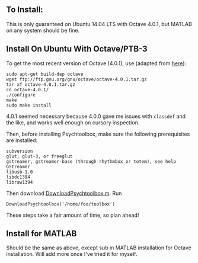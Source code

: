 ## To Install:

This is only guaranteed on Ubuntu 14.04 LTS with Octave 4.0.1, but 
MATLAB on any system should be fine.

## Install On Ubuntu With Octave/PTB-3

To get the most recent version of Octave (4.0.1), use (adapted from [here](http://askubuntu.com/questions/645600/how-to-install-octave-4-0-0-in-ubuntu-14-04)):

```
sudo apt-get build-dep octave
wget ftp://ftp.gnu.org/gnu/octave/octave-4.0.1.tar.gz
tar xf octave-4.0.1.tar.gz
cd octave-4.0.1/
./configure
make 
sudo make install
```
4.0.1 seemed necessary because 4.0.0 gave me issues with `classdef` and
the like, and works well enough on cursory inspection.

Then, before installing Psychtoolbox, make sure the following prerequisites are installed:

```
subversion
glut, glut-3, or freeglut
gstreamer, gstreamer-base (through rhythmbox or totem), see help GStreamer
libusb-1.0
libdc1394
libraw1394
```

Then download [DownloadPsychtoolbox.m](https://raw.githubusercontent.com/Psychtoolbox-3/Psychtoolbox-3/master/Psychtoolbox/DownloadPsychtoolbox.m).
Run
```
DownloadPsychtoolbox('/home/foo/toolbox')
```

These steps take a fair amount of time, so plan ahead!

## Install for MATLAB

Should be the same as above, except sub in MATLAB installation for Octave installation.
Will add more once I've tried it for myself.

